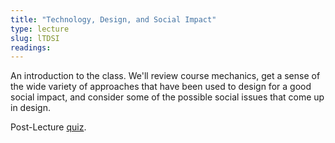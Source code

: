 ```yaml
---
title: "Technology, Design, and Social Impact"
type: lecture
slug: lTDSI
readings: 
---
```

An introduction to the class. We'll review course mechanics, get a sense of the wide variety of approaches that have been used to design for a good social impact, and consider some of the possible social issues that come up in design.

Post-Lecture [quiz](https://canvas.cornell.edu/courses/33335/quizzes/69985).
